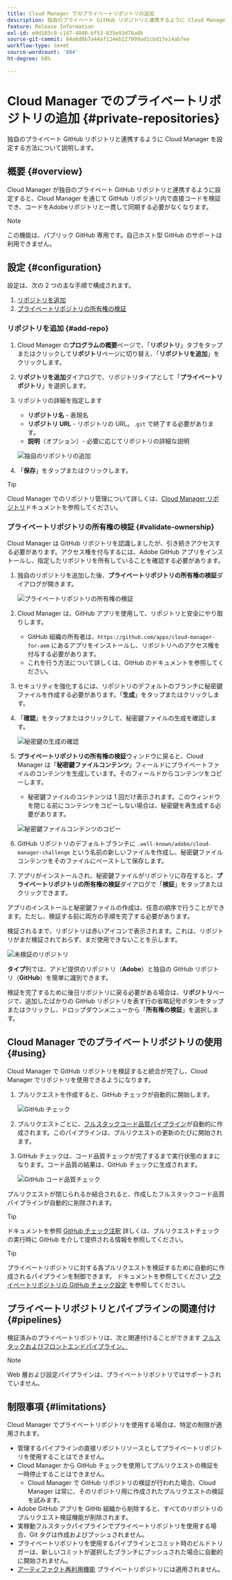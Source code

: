 ```yaml
---
title: Cloud Manager でのプライベートリポジトリの追加
description: 独自のプライベート GitHub リポジトリと連携するように Cloud Manager を設定する方法について説明します。
feature: Release Information
exl-id: e0d103c9-c147-4040-bf53-835e93d78a0b
source-git-commit: 84a6d8b7a44af124eb227999ad1cbd1fe14ab7ee
workflow-type: tm+mt
source-wordcount: '884'
ht-degree: 68%

---
```



# Cloud Manager でのプライベートリポジトリの追加 {#private-repositories}

独自のプライベート GitHub リポジトリと連携するように Cloud Manager を設定する方法について説明します。

## 概要 {#overview}

Cloud Manager が独自のプライベート GitHub リポジトリと連携するように設定すると、Cloud Manager を通じて GitHub リポジトリ内で直接コードを検証でき、コードをAdobeリポジトリと一貫して同期する必要がなくなります。

>[!NOTE]
>
>この機能は、パブリック GitHub 専用です。自己ホスト型 GitHub のサポートは利用できません。

## 設定 {#configuration}

設定は、次の 2 つの主な手順で構成されます。

1. [リポジトリを追加](#add-repo)
1. [プライベートリポジトリの所有権の検証](#validate-ownership)

### リポジトリを追加 {#add-repo}

1. Cloud Manager の&#x200B;**プログラムの概要**&#x200B;ページで、「**リポジトリ**」タブをタップまたはクリックして&#x200B;**リポジトリ**&#x200B;ページに切り替え、「**リポジトリを追加**」をクリックします。

1. **リポジトリを追加**&#x200B;ダイアログで、リポジトリタイプとして「**プライベートリポジトリ**」を選択します。

1. リポジトリの詳細を指定します

   * **リポジトリ名** - 表現名
   * **リポジトリ URL** - リポジトリの URL。`.git` で終了する必要があります。
   * **説明**（オプション）- 必要に応じてリポジトリの詳細な説明

   ![独自のリポジトリの追加](/help/assets/repositories/add-own-github.png)

1. 「**保存**」をタップまたはクリックします。

>[!TIP]
>
>Cloud Manager でのリポジトリ管理について詳しくは、[Cloud Manager リポジトリ](/help/managing-code/managing-repositories.md)ドキュメントを参照してください。

### プライベートリポジトリの所有権の検証 {#validate-ownership}

Cloud Manager は GitHub リポジトリを認識しましたが、引き続きアクセスする必要があります。アクセス権を付与するには、Adobe GitHub アプリをインストールし、指定したリポジトリを所有していることを確認する必要があります。

1. 独自のリポジトリを追加した後、**プライベートリポジトリの所有権の検証**&#x200B;ダイアログが開きます。

   ![プライベートリポジトリの所有権の検証](/help/assets/repositories/private-repo-validate.png)

1. Cloud Manager は、GitHub アプリを使用して、リポジトリと安全にやり取りします。
   * GitHub 組織の所有者は、`https://github.com/apps/cloud-manager-for-aem` にあるアプリをインストールし、リポジトリへのアクセス権を付与する必要があります。
   * これを行う方法について詳しくは、GitHub のドキュメントを参照してください。

1. セキュリティを強化するには、リポジトリのデフォルトのブランチに秘密鍵ファイルを作成する必要があります。「**生成**」をタップまたはクリックします。

1. 「**確認**」をタップまたはクリックして、秘密鍵ファイルの生成を確認します。

   ![秘密鍵の生成の確認](/help/assets/repositories/confirm-generation.png)

1. **プライベートリポジトリの所有権の検証**&#x200B;ウィンドウに戻ると、Cloud Manager は「**秘密鍵ファイルコンテンツ**」フィールドにプライベートファイルのコンテンツを生成しています。そのフィールドからコンテンツをコピーします。

   * 秘密鍵ファイルのコンテンツは 1 回だけ表示されます。このウィンドウを閉じる前にコンテンツをコピーしない場合は、秘密鍵を再生成する必要があります。

   ![秘密鍵ファイルコンテンツのコピー](/help/assets/repositories/new-secret.png)

1. GitHub リポジトリのデフォルトブランチに `.well-known/adobe/cloud-manager-challenge` という名前の新しいファイルを作成し、秘密鍵ファイルコンテンツをそのファイルにペーストして保存します。

1. アプリがインストールされ、秘密鍵ファイルがリポジトリに存在すると、**プライベートリポジトリの所有権の検証**&#x200B;ダイアログで「**検証**」をタップまたはクリックできます。

アプリのインストールと秘密鍵ファイルの作成は、任意の順序で行うことができます。ただし、検証する前に両方の手順を完了する必要があります。

検証されるまで、リポジトリは赤いアイコンで表示されます。これは、リポジトリがまだ検証されておらず、まだ使用できないことを示します。

![未検証のリポジトリ](/help/assets/repositories/unvalidated-repo.png)

**タイプ**&#x200B;列では、アドビ提供のリポジトリ（**Adobe**）と独自の GitHub リポジトリ（**GitHub**）を簡単に識別できます。

検証を完了するために後日リポジトリに戻る必要がある場合は、**リポジトリ**&#x200B;ページで、追加したばかりの GitHub リポジトリを表す行の省略記号ボタンをタップまたはクリックし、ドロップダウンメニューから「**所有権の検証**」を選択します。

## Cloud Manager でのプライベートリポジトリの使用 {#using}

Cloud Manager で GitHub リポジトリを検証すると統合が完了し、Cloud Manager でリポジトリを使用できるようになります。

1. プルリクエストを作成すると、GitHub チェックが自動的に開始します。

   ![GitHub チェック](/help/assets/repositories/github-checks.png)

1. プルリクエストごとに、[フルスタックコード品質パイプライン](/help/using/managing-pipelines.md)が自動的に作成されます。このパイプラインは、プルリクエストの更新のたびに開始されます。

1. GitHub チェックは、コード品質チェックが完了するまで実行状態のままになります。コード品質の結果は、GitHub チェックに生成されます。

   ![GitHub コード品質チェック](/help/assets/repositories/github-code-quality.png)

プルリクエストが閉じられるか結合されると、作成したフルスタックコード品質パイプラインが自動的に削除されます。

>[!TIP]
>
>ドキュメントを参照 [GitHub チェック注釈](github-annotations.md) 詳しくは、プルリクエストチェックの実行時に GitHub を介して提供される情報を参照してください。

>[!TIP]
>
>プライベートリポジトリに対する各プルリクエストを検証するために自動的に作成されるパイプラインを制御できます。 ドキュメントを参照してください [プライベートリポジトリの GitHub チェック設定](github-check-config.md) を参照してください。

## プライベートリポジトリとパイプラインの関連付け {#pipelines}

検証済みのプライベートリポジトリは、次と関連付けることができます [フルスタックおよびフロントエンドパイプライン。](/help/overview/ci-cd-pipelines.md)

>[!NOTE]
>
>Web 層および設定パイプラインは、プライベートリポジトリではサポートされていません。

## 制限事項 {#limitations}

Cloud Manager でプライベートリポジトリを使用する場合は、特定の制限が適用されます。

* 管理するパイプラインの直接リポジトリソースとしてプライベートリポジトリを使用することはできません。
* Cloud Manager から GitHub チェックを使用してプルリクエストの検証を一時停止することはできません。
   * Cloud Manager で GitHub リポジトリの検証が行われた場合、Cloud Manager は常に、そのリポジトリ用に作成されたプルリクエストの検証を試みます。
* Adobe GitHub アプリを GitHb 組織から削除すると、すべてのリポジトリのプルリクエスト検証機能が削除されます。
* 実稼動フルスタックパイプラインでプライベートリポジトリを使用する場合、Git タグは作成およびプッシュされません。
* プライベートリポジトリを使用するパイプラインとコミット時のビルドトリガーは、新しいコミットが選択したブランチにプッシュされた場合に自動的に開始されません。
* [アーティファクト再利用機能](/help/getting-started/project-setup.md#build-artifact-reuse) プライベートリポジトリには適用されません。
